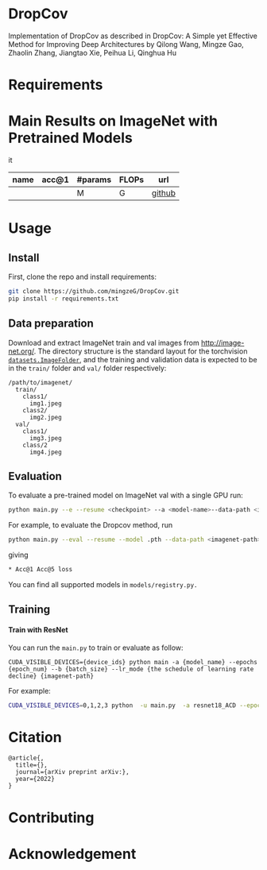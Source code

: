 # DropCov
Implementation of DropCov as described in DropCov: A Simple yet Effective Method for Improving Deep Architectures by  Qilong Wang, Mingze Gao, Zhaolin Zhang, Jiangtao Xie, Peihua Li, Qinghua Hu

# Requirements


# Main Results on ImageNet with Pretrained Models
it 

| name               | acc@1 | #params | FLOPs | url                                                          |
| ------------------ | ----- | ------- | ----- | ------------------------------------------------------------ |
|     |   | M     | G  | [github](https://github.com/.pth) |

# Usage

## Install
First, clone the repo and install requirements:

```bash
git clone https://github.com/mingzeG/DropCov.git
pip install -r requirements.txt
```

## Data preparation

Download and extract ImageNet train and val images from http://image-net.org/. 
The directory structure is the standard layout for the torchvision [`datasets.ImageFolder`](https://pytorch.org/docs/stable/torchvision/datasets.html#imagefolder), 
and the training and validation data is expected to be in the `train/` folder and `val/` folder respectively:

```
/path/to/imagenet/
  train/
    class1/
      img1.jpeg
    class2/
      img2.jpeg
  val/
    class1/
      img3.jpeg
    class/2
      img4.jpeg
```

## Evaluation

To evaluate a pre-trained model on ImageNet val with a single GPU run:

```bash
python main.py --e --resume <checkpoint> --a <model-name>--data-path <imagenet-path> 
```

For example, to evaluate the Dropcov method, run

```bash
python main.py --eval --resume --model .pth --data-path <imagenet-path>
```

giving
```bash
* Acc@1 Acc@5 loss
```

You can find all supported models in `models/registry.py.`

## Training

#### Train with ResNet

You can run the `main.py` to train or evaluate as follow:

```
CUDA_VISIBLE_DEVICES={device_ids} python main -a {model_name} --epochs {epoch_num} --b {batch_size} --lr_mode {the schedule of learning rate decline} {imagenet-path}
```
For example:

```bash
CUDA_VISIBLE_DEVICES=0,1,2,3 python  -u main.py  -a resnet18_ACD --epochs 100 --b 256 --lr_mode LRnorm  /home/ssd3/gaomingze01/dataset/ILSVRC2012 
```

# Citation

```
@article{,
  title={},
  journal={arXiv preprint arXiv:},
  year={2022}
}
```

# Contributing


# Acknowledgement


